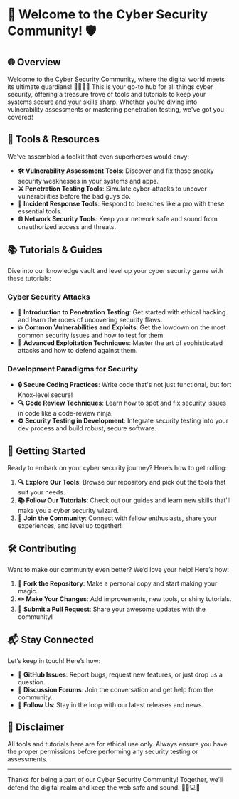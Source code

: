 # 🚀 Welcome to the Cyber Security Community! 🛡️

## 🌐 Overview

Welcome to the Cyber Security Community, where the digital world meets its ultimate guardians! 🦸‍♂️🦸‍♀️ This is your go-to hub for all things cyber security, offering a treasure trove of tools and tutorials to keep your systems secure and your skills sharp. Whether you're diving into vulnerability assessments or mastering penetration testing, we've got you covered!

## 🔧 Tools & Resources

We've assembled a toolkit that even superheroes would envy:

- **🛠️ Vulnerability Assessment Tools**: Discover and fix those sneaky security weaknesses in your systems and apps.
- **⚔️ Penetration Testing Tools**: Simulate cyber-attacks to uncover vulnerabilities before the bad guys do.
- **🚨 Incident Response Tools**: Respond to breaches like a pro with these essential tools.
- **🌐 Network Security Tools**: Keep your network safe and sound from unauthorized access and threats.

## 📚 Tutorials & Guides

Dive into our knowledge vault and level up your cyber security game with these tutorials:

### **Cyber Security Attacks**

- **👾 Introduction to Penetration Testing**: Get started with ethical hacking and learn the ropes of uncovering security flaws.
- **💥 Common Vulnerabilities and Exploits**: Get the lowdown on the most common security issues and how to test for them.
- **🎯 Advanced Exploitation Techniques**: Master the art of sophisticated attacks and how to defend against them.

### **Development Paradigms for Security**

- **🔒 Secure Coding Practices**: Write code that's not just functional, but fort Knox-level secure!
- **🔍 Code Review Techniques**: Learn how to spot and fix security issues in code like a code-review ninja.
- **⚙️ Security Testing in Development**: Integrate security testing into your dev process and build robust, secure software.

## 🚀 Getting Started

Ready to embark on your cyber security journey? Here’s how to get rolling:

1. **🔍 Explore Our Tools**: Browse our repository and pick out the tools that suit your needs.
2. **📚 Follow Our Tutorials**: Check out our guides and learn new skills that'll make you a cyber security wizard.
3. **🌟 Join the Community**: Connect with fellow enthusiasts, share your experiences, and level up together!

## 🛠️ Contributing

Want to make our community even better? We’d love your help! Here’s how:

1. **🍴 Fork the Repository**: Make a personal copy and start making your magic.
2. **✏️ Make Your Changes**: Add improvements, new tools, or shiny tutorials.
3. **🔄 Submit a Pull Request**: Share your awesome updates with the community!

## 📬 Stay Connected

Let’s keep in touch! Here’s how:

- **🐞 GitHub Issues**: Report bugs, request new features, or just drop us a question.
- **💬 Discussion Forums**: Join the conversation and get help from the community.
- **🔔 Follow Us**: Stay in the loop with our latest releases and news.

## 🚨 Disclaimer

All tools and tutorials here are for ethical use only. Always ensure you have the proper permissions before performing any security testing or assessments.

---

Thanks for being a part of our Cyber Security Community! Together, we’ll defend the digital realm and keep the web safe and sound. 🕵️‍♂️💻✨
